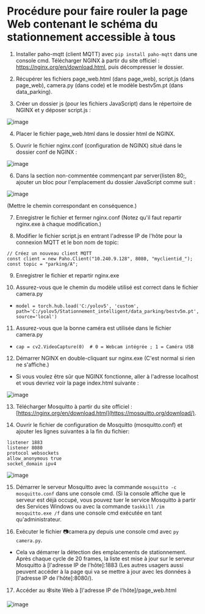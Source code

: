 # Procédure pour faire rouler la page Web contenant le schéma du stationnement accessible à tous

1. Installer paho-mqtt (client MQTT) avec ```pip install paho-mqtt``` dans une console cmd.
Télécharger NGINX à partir du site officiel : https://nginx.org/en/download.html, puis décompresser le dossier.

2. Récupérer les fichiers page_web.html (dans page_web), script.js (dans page_web), camera.py (dans code) et le modèle bestv5m.pt (dans data_parking).

3. Créer un dossier js (pour les fichiers JavaScript) dans le répertoire de NGINX et y déposer script.js :

![image](https://user-images.githubusercontent.com/89463240/218909744-715d9c85-c67a-40bb-b4e8-0f75b28a148b.png)

4. Placer le fichier page_web.html dans le dossier html de NGINX.

5. Ouvrir le fichier nginx.conf (configuration de NGINX) situé dans le dossier conf de NGINX :

![image](https://user-images.githubusercontent.com/89463240/218909025-491fdb17-2edd-4e4a-b218-e89fd8c54dd2.png)

6. Dans la section non-commentée commençant par server{listen 80;, ajouter un bloc pour l'emplacement du dossier JavaScript comme suit :

![image](https://user-images.githubusercontent.com/89463240/218909527-c1ef1d6e-9860-4eb6-ac28-eef17fd967b4.png)

(Mettre le chemin correspondant en conséquence.)

7. Enregistrer le fichier et fermer nginx.conf (Notez qu'il faut repartir nginx.exe à chaque modification.)

8. Modifier le fichier script.js en entrant l'adresse IP de l'hôte pour la connexion MQTT et le bon nom de topic:
```
// Créez un nouveau client MQTT
const client = new Paho.Client("10.240.9.128", 8080, "myclientid_");
const topic = "parking/A";
```

9. Enregistrer le fichier et repartir nginx.exe

10. Assurez-vous que le chemin du modèle utilisé est correct dans le fichier camera.py 
  - ``` model = torch.hub.load('C:/yolov5', 'custom', path='C:/yolov5/Stationnement_intelligent/data_parking/bestv5m.pt', source='local') ```

11. Assurez-vous que la bonne caméra est utilisée dans le fichier camera.py 
  - ```cap = cv2.VideoCapture(0)  # 0 = Webcam intégrée ; 1 = Caméra USB```

12. Démarrer NGINX en double-cliquant sur nginx.exe (C'est normal si rien ne s'affiche.)
  - Si vous voulez être sûr que NGINX fonctionne, aller à l'adresse localhost et vous devriez voir la page index.html suivante :

![image](https://user-images.githubusercontent.com/89463240/218911227-9a593f26-bed6-46c0-88f8-f0511b6e5e75.png)

13. Télécharger Mosquitto à partir du site officiel : [https://nginx.org/en/download.html](https://mosquitto.org/download/).

14. Ouvrir le fichier de configuration de Mosquitto (mosquitto.conf) et ajouter les lignes suivantes à la fin du fichier:
```
listener 1883
listener 8080 
protocol websockets
allow_anonymous true
socket_domain ipv4
```
![image](https://user-images.githubusercontent.com/89463240/223537293-a6bda1dd-a7c2-478f-a99b-b880ac6a1df0.png)

15. Démarrer le serveur Mosquitto avec la commande ```mosquitto -c mosquitto.conf``` dans une console cmd.
(Si la console affiche que le serveur est déjà occupé, vous pouvez tuer le service Mosquitto à partir des Services Windows ou avec
la commande ```taskkill /im mosquitto.exe /f``` dans une console cmd exécutée en tant qu'administrateur.

16. Exécuter le fichier 📷camera.py depuis une console cmd avec ```py camera.py```.
  - Cela va démarrer la détection des emplacements de stationnement. Après chaque cycle de 20 frames, la liste est mise à jour sur le serveur Mosquitto
  à [l'adresse IP de l'hôte]:1883
  (Les autres usagers aussi peuvent accéder à la page qui va se mettre à jour avec les données à [l'adresse IP de l'hôte]:8080/).

17. Accéder au 🕸️site Web à [l'adresse IP de l'hôte]/page_web.html

![image](https://user-images.githubusercontent.com/89463240/229799847-bbabdcea-edff-41ef-8f00-d739b08939c4.png)
